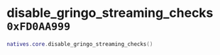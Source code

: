 # disable_gringo_streaming_checks `0xFD0AA999`

```lua
natives.core.disable_gringo_streaming_checks()
```